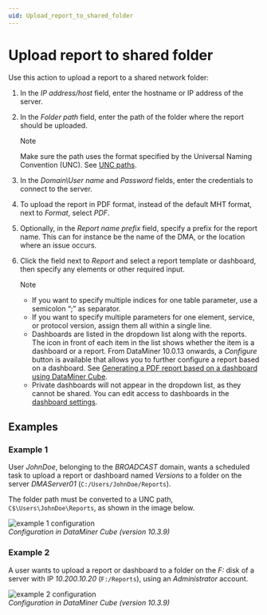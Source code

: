 ```yaml
---
uid: Upload_report_to_shared_folder
---
```


# Upload report to shared folder

Use this action to upload a report to a shared network folder:

1. In the *IP address/host* field, enter the hostname or IP address of the server.

1. In the *Folder path* field, enter the path of the folder where the report should be uploaded.

   > [!NOTE]
   > Make sure the path uses the format specified by the Universal Naming Convention (UNC). See [UNC paths](https://learn.microsoft.com/en-us/dotnet/standard/io/file-path-formats#unc-paths).

1. In the *Domain\\User name* and *Password* fields, enter the credentials to connect to the server.

1. To upload the report in PDF format, instead of the default MHT format, next to *Format*, select *PDF*.

1. Optionally, in the *Report name prefix* field, specify a prefix for the report name. This can for instance be the name of the DMA, or the location where an issue occurs.

1. Click the field next to *Report* and select a report template or dashboard, then specify any elements or other required input.

   > [!NOTE]
   >
   > - If you want to specify multiple indices for one table parameter, use a semicolon “;” as separator.
   > - If you want to specify multiple parameters for one element, service, or protocol version, assign them all within a single line.
   > - Dashboards are listed in the dropdown list along with the reports. The icon in front of each item in the list shows whether the item is a dashboard or a report. From DataMiner 10.0.13 onwards, a *Configure* button is available that allows you to further configure a report based on a dashboard. See [Generating a PDF report based on a dashboard using DataMiner Cube](xref:Generating_a_report_based_on_a_dashboard_Cube).
   > - Private dashboards will not appear in the dropdown list, as they cannot be shared. You can edit access to dashboards in the [dashboard settings](xref:Configuring_dashboard_security).

## Examples

### Example 1

User *JohnDoe*, belonging to the *BROADCAST* domain, wants a scheduled task to upload a report or dashboard named *Versions* to a folder on the server *DMAServer01* (`C:/Users/JohnDoe/Reports`).

The folder path must be converted to a UNC path, `C$\Users\JohnDoe\Reports`, as shown in the image below.

![example 1 configuration](~/user-guide/images/Upload_to_shared_folder1.png)<br>
*Configuration in DataMiner Cube (version 10.3.9)*

### Example 2

A user wants to upload a report or dashboard to a folder on the *F:* disk of a server with IP *10.200.10.20* (`F:/Reports`), using an *Administrator* account.

![example 2 configuration](~/user-guide/images/Upload_to_shared_folder2.png)<br>
*Configuration in DataMiner Cube (version 10.3.9)*
